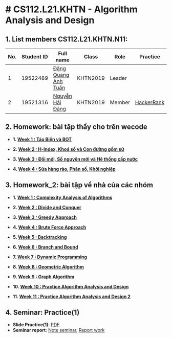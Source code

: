 # # CS112.L21.KHTN - Algorithm Analysis and Design
## 1. List members CS112.L21.KHTN.N11:
| No. | Student ID | Full name | Class | Role | Practice |
| --- | --- | --- | --- | --- | --- |
| 1 | 19522489 | [Đặng Quang Anh Tuấn](https://github.com/danganhtuan3738) | KHTN2019 | Leader |     |
| 2 | 19521316 | [Nguyễn Hải Đăng](https://github.com/bdts1547) | KHTN2019 | Member | [HackerRank](https://www.hackerrank.com/nguyendang1547?hr_r=1) |


## 2. Homework: bài tập thầy cho trên wecode
 - **1. [Week 1 : Tảo Biển và BOT](https://github.com/bdts1547/CS112.L21.KHTN_N11/tree/main/Homework/Week01)**
 
 - **2. [Week 2 : H-Index, Khoá số và Con đường gốm sứ](https://github.com/bdts1547/CS112.L21.KHTN_N11/tree/main/Homework/Week02)**
 
 - **3. [Week 3 : Đổi mới, Số nguyên mới và Hệ thống cấp nước](https://github.com/bdts1547/CS112.L21.KHTN_N11/tree/main/Homework/Week3)**
 
 - **4. [Week 4 : Sửa hàng rào, Phân số, Khởi nghiệp](https://github.com/bdts1547/CS112.L21.KHTN_N11/tree/main/Homework/Week4)**

## 3. Homework_2: bài tập về nhà của các nhóm
 - **1. [Week 1 : Complexity Analysis of Algorithms](https://github.com/bdts1547/CS112.L21.KHTN_N11/tree/main/Homework_2/Week01)**
 
 - **2. [Week 2 : Divide and Conquer](https://github.com/bdts1547/CS112.L21.KHTN_N11/tree/main/Homework_2/Week02)**
 
 - **3. [Week 3 : Greedy Approach](https://github.com/bdts1547/CS112.L21.KHTN_N11/tree/main/Homework_2/Week03)**
 
 - **4. [Week 4 : Brute Force Approach](https://github.com/bdts1547/CS112.L21.KHTN_N11/tree/main/Homework_2/Week04)**
 - **5. [Week 5 : Backtracking](https://github.com/bdts1547/CS112.L21.KHTN_N11/tree/main/Homework_2/Week05)**
 
 - **6. [Week 6 : Branch and Bound](https://github.com/bdts1547/CS112.L21.KHTN_N11/tree/main/Homework_2/Week06)**
 
 - **7. [Week 7 : Dynamic Programming](https://github.com/bdts1547/CS112.L21.KHTN_N11/tree/main/Homework_2/Week07)**
 
 - **8. [Week 8 : Geometric Algorithm](https://github.com/bdts1547/CS112.L21.KHTN_N11/tree/main/Homework_2/Week08)**
 - **9. [Week 9 : Graph Algorithm](https://github.com/bdts1547/CS112.L21.KHTN_N11/tree/main/Homework_2/Week09)**
 
 - **10. [Week 10 : Practice Algorithm Analysis and Design](https://github.com/bdts1547/CS112.L21.KHTN_N11/tree/main/Homework_2/Week10)**
 
 - **11. [Week 11 : Practice Algorithm Analysis and Design 2](https://github.com/bdts1547/CS112.L21.KHTN_N11/tree/main/Homework_2/Week11)**
 


## 4. Seminar: Practice(1)
- **Slide Practice(1)**: [PDF](https://github.com/bdts1547/CS112.L21.KHTN_N11/tree/main/Seminar)
- **Seminar report**: [Note seminar](https://github.com/bdts1547/CS112.L21.KHTN_N11/tree/main/Seminar/note_seminar), [Report work](https://github.com/bdts1547/CS112.L21.KHTN_N11/tree/main/Seminar/report_work)
